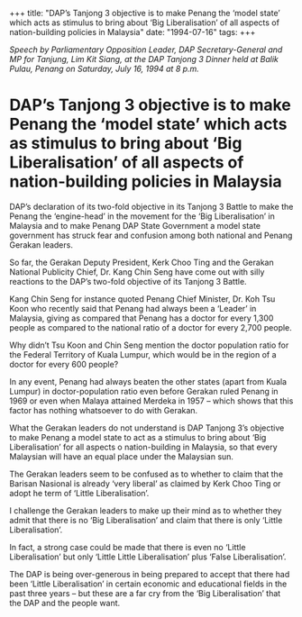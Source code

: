 +++ 
title: "DAP’s Tanjong 3 objective is to make Penang the ‘model state’ which acts as stimulus to bring about ‘Big Liberalisation’ of all aspects of nation-building policies in Malaysia"
date: "1994-07-16"
tags:
+++

_Speech by Parliamentary Opposition Leader, DAP Secretary-General and MP for Tanjung, Lim Kit Siang, at the DAP Tanjong 3 Dinner held at Balik Pulau, Penang on Saturday, July 16, 1994 at 8 p.m._

# DAP’s Tanjong 3 objective is to make Penang the ‘model state’ which acts as stimulus to bring about ‘Big Liberalisation’ of all aspects of nation-building policies in Malaysia

DAP’s declaration of its two-fold objective in its Tanjong 3 Battle to make the Penang the ‘engine-head’ in the movement for the ‘Big Liberalisation’ in Malaysia and to make Penang DAP State Government a model state government has struck fear and confusion among both national and Penang Gerakan leaders.</u>

So far, the Gerakan Deputy President, Kerk Choo Ting and the Gerakan National Publicity Chief, Dr. Kang Chin Seng have come out with silly reactions to the DAP’s two-fold objective of its Tanjong 3 Battle.

Kang Chin Seng for instance quoted Penang Chief Minister, Dr. Koh Tsu Koon who recently said that Penang had always been a ‘Leader’ in Malaysia, giving as compared that Penang has a doctor for every 1,300 people as compared to the national ratio of a doctor for every 2,700 people.

Why didn’t Tsu Koon and Chin Seng mention the doctor population ratio for the Federal Territory of Kuala Lumpur, which would be in the region of a doctor for every 600 people?

In any event, Penang had always beaten the other states (apart from Kuala Lumpur) in doctor-population ratio even before Gerakan ruled Penang in 1969 or even when Malaya attained Merdeka in 1957 – which shows that this factor has nothing whatsoever to do with Gerakan.

What the Gerakan leaders do not understand is DAP Tanjong 3’s objective to make Penang a model state to act as a stimulus to bring about ‘Big Liberalisation’ for all aspects o nation-building in Malaysia, so that every Malaysian will have an equal place under the Malaysian sun.

The Gerakan leaders seem to be confused as to whether to claim that the Barisan Nasional is already ‘very liberal’ as claimed by Kerk Choo Ting or adopt he term of ‘Little Liberalisation’.

I challenge the Gerakan leaders to make up their mind as to whether they admit that there is no ‘Big Liberalisation’ and claim that there is only ‘Little Liberalisation’.

In fact, a strong case could be made that there is even no ‘Little Liberalisation’ but only ‘Little Little Liberalisation’ plus ‘False Liberalisation’.

The DAP is being over-generous in being prepared to accept that there had been ‘Little Liberalisation’ in certain economic and educational fields in the past three years – but these are a far cry from the ‘Big Liberalisation’ that the DAP and the people want.
 

